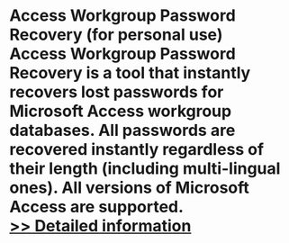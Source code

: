# Access Workgroup Password Recovery (for personal use)<br />Access Workgroup Password Recovery is a tool that instantly recovers lost passwords for Microsoft Access workgroup databases. All passwords are recovered instantly regardless of their length (including multi-lingual ones). All versions of Microsoft Access are supported.<br />[>> Detailed information](https://secure.shareit.com/shareit/product.html?productid=300046365&affiliateid=200057808)